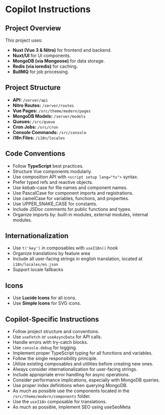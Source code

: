 # Copilot Instructions

## Project Overview

This project uses:

- **Nuxt (Vue 3 & Nitro)** for frontend and backend.
- **Nuxt/UI** for UI components.
- **MongoDB (via Mongoose)** for data storage.
- **Redis (via ioredis)** for caching.
- **BullMQ** for job processing.

## Project Structure

- **API:** `/server/api`
- **Nitro Routes:** `/server/routes`
- **Vue Pages:** `/src/theme/modern/pages`
- **MongoDB Models:** `/server/models`
- **Queues:** `/src/queue`
- **Cron Jobs:** `/src/cron`
- **Console Commands:** `/src/console`
- **i18n Files:** `/i18n/locales`

## Code Conventions

- Follow **TypeScript** best practices.
- Structure Vue components modularly.
- Use composition API with `<script setup lang="ts">` syntax.
- Prefer typed refs and reactive objects.
- Use kebab-case for file names and component names.
- Use PascalCase for component imports and registrations.
- Use camelCase for variables, functions, and properties.
- Use UPPER_SNAKE_CASE for constants.
- Include JSDoc comments for public functions and types.
- Organize imports by: built-in modules, external modules, internal modules.

## Internationalization

- Use `t('key')` in composables with `useI18n()` hook
- Organize translations by feature area
- Include all user-facing strings in english translation, located at `i18n/locales/en.json`
- Support locale fallbacks

## Icons

- Use **Lucide Icons** for all icons.
- Use **Simple Icons** for SVG icons.

## Copilot-Specific Instructions

- Follow project structure and conventions.
- Use `useFetch` or `useAsyncData` for API calls.
- Handle errors with try-catch blocks.
- Use `console.debug` for logging.
- Implement proper TypeScript typing for all functions and variables.
- Follow the single responsibility principle.
- Utilize existing composables and utilities before creating new ones.
- Always consider internationalization for user-facing strings.
- Include appropriate error handling for async operations.
- Consider performance implications, especially with MongoDB queries.
- Use proper index definitions when querying MongoDB.
- As much as possible use the components located in the `/src/theme/modern/components` folder.
- Use the `useI18n` composable for translations.
- As much as possible, implement SEO using useSeoMeta
